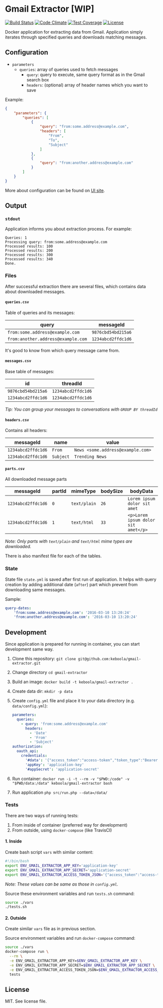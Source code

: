 # Gmail Extractor [WIP]

[![Build Status](https://travis-ci.org/keboola/gmail-extractor.svg?branch=master)](https://travis-ci.org/keboola/gmail-extractor)
[![Code Climate](https://codeclimate.com/github/keboola/gmail-extractor/badges/gpa.svg)](https://codeclimate.com/github/keboola/gmail-extractor)
[![Test Coverage](https://codeclimate.com/github/keboola/gmail-extractor/badges/coverage.svg)](https://codeclimate.com/github/keboola/gmail-extractor/coverage)
[![License](https://img.shields.io/badge/license-MIT-blue.svg)](https://github.com/keboola/gmail-extractor/blob/master/LICENSE.md)

Docker application for extracting data from Gmail. Application simply iterates through specified
queries and downloads matching messages.

## Configuration

- `parameters`
    - `queries`: array of queries used to fetch messages
        - `query`: query to execute, same query format as in the Gmail search box
        - `headers`: (optional) array of header names which you want to save

Example:

```json
{
    "parameters": {
        "queries": [
            {
                "query": "from:some.address@example.com",
                "headers": [
                    "From",
                    "To",
                    "Subject"
                ]
            },
            {
                "query": "from:another.address@example.com"
            }
        ]
    }
}
```

More about configuration can be found on [UI site](https://github.com/keboola/gmail-extractor/blob/master/UI.md).

## Output

### `stdout`

Application informs you about extraction process. For example:

```
Queries: 1
Processing query: from:some.address@example.com
Processed results: 100
Processed results: 200
Processed results: 300
Processed results: 340
Done.
```

### Files

After successful extraction there are several files, which contains data about downloaded messages.

#### `queries.csv`

Table of queries and its messages:

| query | messageId |
| --- | --- |
| `from:some.address@example.com` | `9876cbd54bd215a6` |
| `from:another.address@example.com` | `1234abcd2ffdc1d6` |

It's good to know from which query message came from.

#### `messages.csv`

Base table of messages:

| id | threadId |
| --- | --- |
| `9876cbd54bd215a6` | `1234abcd2ffdc1d6` |
| `1234abcd2ffdc1d6` | `1234abcd2ffdc1d6` |

*Tip: You can group your messages to conversations with `GROUP BY threadId`*

#### `headers.csv`

Contains all headers:

| messageId | name | value |
| --- | --- | --- |
| `1234abcd2ffdc1d6` | `From` | `News <some.address@example.com>` |
| `1234abcd2ffdc1d6` | `Subject` | `Trending News` |

#### `parts.csv`

All downloaded message parts  

| messageId | partId | mimeType | bodySize | bodyData |
| --- | --- | --- | --- | --- |
| `1234abcd2ffdc1d6` | `0` | `text/plain` | `26` | `Lorem ipsum dolor sit amet` |
| `1234abcd2ffdc1d6` | `1` | `text/html` | `33` | `<p>Lorem ipsum dolor sit amet</p>` |

*Note: Only parts with `text/plain` and `text/html` mime types are downloaded.*

There is also manifest file for each of the tables.

### State

State file `state.yml` is saved after first run of application. It helps with query creation by adding
additional date (`after`) part which prevent from downloading same messages.

Sample:

```yaml
query-dates:
    'from:some.address@example.com': '2016-03-10 13:20:24'
    'from:another.address@example.com': '2016-03-10 13:20:24'
```

## Development

Since application is prepared for running in container, you can start development same way.

1. Clone this repository: `git clone git@github.com:keboola/gmail-extractor.git`
2. Change directory `cd gmail-extractor`
3. Build an image: `docker build -t keboola/gmail-extractor .`
4. Create data dir: `mkdir -p data`
5. Create `config.yml` file and place it to your data directory (e.g. `data/config.yml`):

    ```yaml
    parameters:
      queries:
        - query: 'from:some.address@example.com'
          headers:
            - 'Date'
            - 'From'
            - 'Subject'
    authorization:
      oauth_api:
        credentials:
          '#data': '{"access_token":"access-token","token_type":"Bearer","expires_in":3600,"refresh_token":"refresh-token","created":1457455916}'
          'appKey': 'application-key'
          '#appSecret': 'application-secret'
    ```
6. Run container: `docker run -i -t --rm -v "$PWD:/code" -v "$PWD/data:/data" keboola/gmail-extractor bash`
7. Run application `php src/run.php --data=/data/`

### Tests

There are two ways of running tests:

1. From inside of container (preferred way for development)
2. From outside, using `docker-compose` (like TravisCI)

#### 1. Inside

Create bash script `vars` with similar content:

```bash
#!/bin/bash
export ENV_GMAIL_EXTRACTOR_APP_KEY='application-key'
export ENV_GMAIL_EXTRACTOR_APP_SECRET='application-secret'
export ENV_GMAIL_EXTRACTOR_ACCESS_TOKEN_JSON='{"access_token":"access-token","token_type":"Bearer","expires_in":3600,"refresh_token":"refresh-token","created":1457455916}'
```

*Note: These values can be same as those in `config.yml`.*

Source these environment variables and run `tests.sh` command:

```bash
source ./vars
./tests.sh
```

#### 2. Outside

Create similar `vars` file as in previous section.

Source environment variables and run `docker-compose` command:

```bash
source ./vars
docker-compose run \
  --rm \
  -e ENV_GMAIL_EXTRACTOR_APP_KEY=$ENV_GMAIL_EXTRACTOR_APP_KEY \
  -e ENV_GMAIL_EXTRACTOR_APP_SECRET=$ENV_GMAIL_EXTRACTOR_APP_SECRET \
  -e ENV_GMAIL_EXTRACTOR_ACCESS_TOKEN_JSON=$ENV_GMAIL_EXTRACTOR_ACCESS_TOKEN_JSON \
  tests
```

## License

MIT. See license file.
